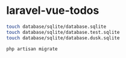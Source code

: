 # laravel-vue-todos

```bash
touch database/sqlite/database.sqlite
touch database/sqlite/database.test.sqlite
touch database/sqlite/database.dusk.sqlite

php artisan migrate
```